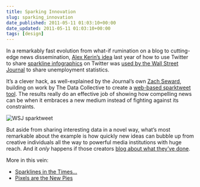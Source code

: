 ```yaml
---
title: Sparking Innovation
slug: sparking_innovation
date_published: 2011-05-11 01:03:10+00:00
date_updated: 2011-05-11 01:03:10+00:00
tags: [design]
---
```

In a remarkably fast evolution from what-if rumination on a blog to cutting-edge news dissemination, [Alex Kerin’s idea](http://www.datadrivenconsulting.com/2010/06/twitter-sparkline-generator/) last year of how to use Twitter to share [sparkline infographics](http://www.edwardtufte.com/bboard/q-and-a-fetch-msg?msg_id=0001OR) on Twitter was [used by the Wall Street Journal](https://twitter.com/#!/WSJ/status/63630916991459328) to share unemployment statistics.

It’s a clever hack, as well-explained by the Journal’s own [Zach Seward](http://zachseward.com/sparktweets/), building on work by The Data Collective to create a [web-based sparktweet tool](http://www.datacollective.org/sparkblocks.html). The results really do an effective job of showing how compelling news can be when it embraces a new medium instead of fighting against its constraints.

![WSJ sparktweet](https://cdn.glitch.global/c4e475b2-a54e-47e0-973c-ed0bd1b46262/wsj-sparktweet.png?v=1670802364830)

But aside from sharing interesting data in a novel way, what’s most remarkable about the example is how quickly new ideas can bubble up from creative individuals all the way to powerful media institutions with huge reach. And it *only* happens if those creators [blog about what they’ve done](/2011/01/if_you_didnt_blog_it_it_didnt_happen).

More in this vein:

- [Sparklines in the Times…](/2005/04/sparklines_almo)
- [Pixels are the New Pies](/2007/07/pixels_are_the_new_pies)
